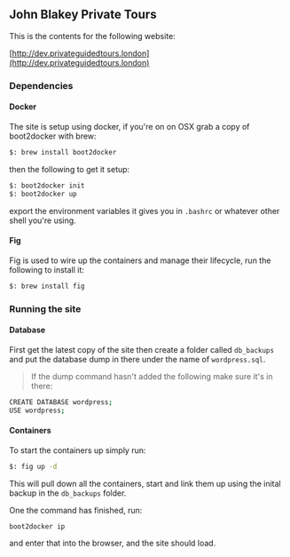 ## John Blakey Private Tours

This is the contents for the following website:

[http://dev.privateguidedtours.london](http://dev.privateguidedtours.london)


### Dependencies

#### Docker

The site is setup using docker, if you're on on OSX grab a copy of boot2docker
with brew:

```bash
$: brew install boot2docker
```

then the following to get it setup:

```bash
$: boot2docker init
$: boot2docker up
```

export the environment variables it gives you in `.bashrc` or whatever other shell
you're using.

#### Fig

Fig is used to wire up the containers and manage their lifecycle, run the following
to install it:

```bash
$: brew install fig
```
### Running the site

#### Database

First get the latest copy of the site then create a folder called `db_backups` and
put the database dump in there under the name of `wordpress.sql`.

> If the dump command hasn't added the following make sure it's in there:

```bash
CREATE DATABASE wordpress;
USE wordpress;
```

#### Containers

To start the containers up simply run:

```bash
$: fig up -d
```

This will pull down all the containers, start and link them up using the inital backup
in the `db_backups` folder.

One the command has finished, run:

```bash
boot2docker ip
```

and enter that into the browser, and the site should load.
